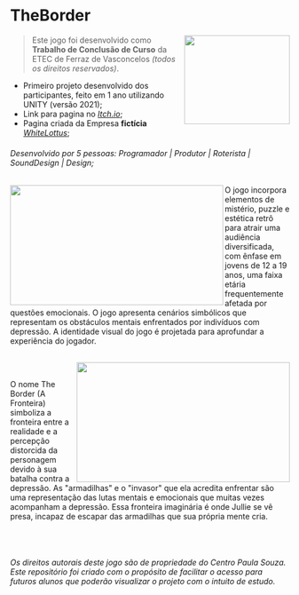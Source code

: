 # TheBorder
<img align="right" width="190" height="160" src="https://github.com/Marang0ni/TheBorderGame/assets/133555915/1fbbc53f-5744-4430-b2e5-e7d6ca313606"></a>

> Este jogo foi desenvolvido como __Trabalho de Conclusão de Curso__ da ETEC de Ferraz de Vasconcelos *(todos os direitos reservados)*.
- Primeiro projeto desenvolvido dos participantes, feito em 1 ano utilizando UNITY (versão 2021);
- Link para pagina no [_Itch.io_]();
- Pagina criada da Empresa __fictícia__ [_WhiteLottus_](https://www.instagram.com/white__lottus/?hl=pt-br);
###### Desenvolvido por 5 pessoas: Programador | Produtor | Roterista | SoundDesign | Design; 
##

<img align="left" width="384" height="216" src="https://github.com/Marang0ni/TheBorderGame/assets/133555915/f354a264-84d9-4469-a686-a64d3d281992"></a>

 O jogo incorpora elementos de mistério, puzzle e estética retrô para atrair uma audiência diversificada, com ênfase em jovens de 12 a 19 anos, uma faixa etária frequentemente afetada por questões emocionais. O jogo apresenta cenários simbólicos que representam os obstáculos mentais enfrentados por indivíduos com depressão. A identidade visual do jogo é projetada para aprofundar a experiência do jogador. 
##


<img align="right" width="384" height="216" src="https://github.com/Marang0ni/TheBorderGame/assets/133555915/c29f22cf-f0e9-4d20-8290-c7bf9b23e730"></a>
&nbsp;
  
  O nome The Border (A Fronteira) simboliza a fronteira entre a realidade e a percepção distorcida da personagem devido à sua batalha contra a depressão. As "armadilhas" e o "invasor" que ela acredita enfrentar são uma representação das lutas mentais e emocionais que muitas vezes acompanham a depressão. Essa fronteira imaginária é onde Jullie se vê presa, incapaz de escapar das armadilhas que sua própria mente cria.
##

&nbsp;
 ###### _Os direitos autorais deste jogo são de propriedade do Centro Paula Souza. Este repositório foi criado com o propósito de facilitar o acesso para futuros alunos que poderão visualizar o projeto com o intuito de estudo._


